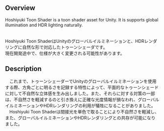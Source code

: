 ## Overview
Hoshiyuki Toon Shader is a toon shader asset for Unity. It is supports global illumination and HDR lighting naturally.<br />
<br />
<br />
Hoshiyuki Toon ShaderはUnityのグローバルイルミネーションと、HDRレンダリングに自然な形で対応したトゥーンシェーダです。<br />
現在開発途中で、仕様が大きく変更される可能性があります。<br />
## Description
　これまで、トゥーンシェーダーでUnityのグローバルイルミネーションを使用する際、方角ごとに明るさを記録する特性によって、平面的なトゥーンシェードに対して不自然な立体感を生み出しました。また、それらに対する対策の一部は、不自然さを軽減するのと引き換えに正確な光度情報が損なわれ、グローバルイルミネーションやHDRレンダリングの利用が犠牲になることがありました。<br />
　Hoshiyuki Toon Shaderは間接光を単色で取ることにより不自然さを軽減し、また、グローバルイルミネーションやHDRレンダリングとの共存が可能になりました。
